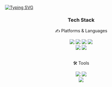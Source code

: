 [![Typing SVG](https://readme-typing-svg.demolab.com?font=Fira+Code&pause=1000&width=435&lines=Hi%2C+i'm+Minseo)](https://git.io/typing-svg)


</div>
<div align=center>
	<h3>Tech Stack</h3>
 	<p>✍️ Platforms & Languages</p>
	
</div>

<div align="center">
	<img src="https://img.shields.io/badge/python-3776AB?style=flat&logo=python&logoColor=white" />
	<img src="https://img.shields.io/badge/HTML5-E34F26?style=flat&logo=HTML5&logoColor=white" />
	<img src="https://img.shields.io/badge/CSS3-1572B6?style=flat&logo=CSS3&logoColor=white" />
	<img src="https://img.shields.io/badge/JavaScript-F7DF1E?style=flat&logo=JavaScript&logoColor=white" />
	<br>
 	<img src="https://img.shields.io/badge/C++-A8B9CC?style=flat&logo=cplusplus&logoColor=white" />
  	<img src="https://img.shields.io/badge/C Sharp-239120?style=flat&logo=csharp&logoColor=white" />
	
</div>

<br>
<div align=center>
	<p>🛠 Tools</p>
</div>

<div align=center>
	<img src="https://img.shields.io/badge/Visual%20Studio%20Code-007ACC?style=flat&logo=VisualStudioCode&logoColor=white" />
	<img src="https://img.shields.io/badge/GitHub-181717?style=flat&logo=GitHub&logoColor=white" />
	<br>
	<img src="https://img.shields.io/badge/Xcode-147EFB?style=flat&logo=xcode&logoColor=white" />
</div>

